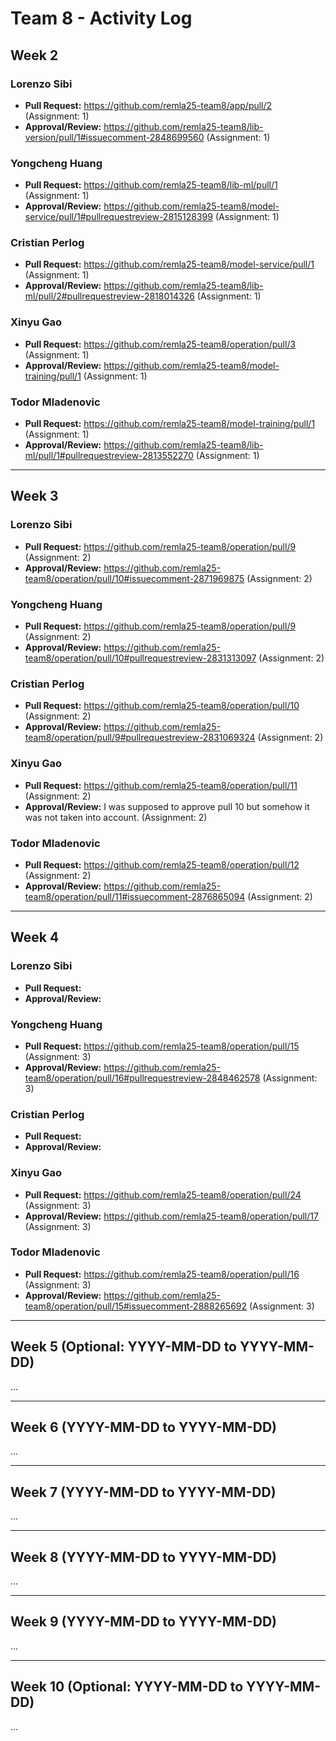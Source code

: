 # Team 8 - Activity Log

## Week 2

### Lorenzo Sibi
- **Pull Request:** https://github.com/remla25-team8/app/pull/2 (Assignment: 1)
- **Approval/Review:** https://github.com/remla25-team8/lib-version/pull/1#issuecomment-2848699560 (Assignment: 1)

### Yongcheng Huang
- **Pull Request:** https://github.com/remla25-team8/lib-ml/pull/1 (Assignment: 1)
- **Approval/Review:**  https://github.com/remla25-team8/model-service/pull/1#pullrequestreview-2815128399 (Assignment: 1)

### Cristian Perlog
- **Pull Request:** https://github.com/remla25-team8/model-service/pull/1 (Assignment: 1) 
- **Approval/Review:**  https://github.com/remla25-team8/lib-ml/pull/2#pullrequestreview-2818014326 (Assignment: 1)
  
### Xinyu Gao 
- **Pull Request:** https://github.com/remla25-team8/operation/pull/3  (Assignment: 1)
- **Approval/Review:**  https://github.com/remla25-team8/model-training/pull/1 (Assignment: 1)

### Todor Mladenovic
- **Pull Request:** https://github.com/remla25-team8/model-training/pull/1  (Assignment: 1)
- **Approval/Review:**  https://github.com/remla25-team8/lib-ml/pull/1#pullrequestreview-2813552270 (Assignment: 1)
---

## Week 3

### Lorenzo Sibi
- **Pull Request:** https://github.com/remla25-team8/operation/pull/9 (Assignment: 2)
- **Approval/Review:** https://github.com/remla25-team8/operation/pull/10#issuecomment-2871969875 (Assignment: 2)

### Yongcheng Huang
- **Pull Request:**  https://github.com/remla25-team8/operation/pull/9 (Assignment: 2)
- **Approval/Review:**  https://github.com/remla25-team8/operation/pull/10#pullrequestreview-2831313097 (Assignment: 2)

### Cristian Perlog
- **Pull Request:** https://github.com/remla25-team8/operation/pull/10 (Assignment: 2) 
- **Approval/Review:**  https://github.com/remla25-team8/operation/pull/9#pullrequestreview-2831069324 (Assignment: 2)
  
### Xinyu Gao 
- **Pull Request:** https://github.com/remla25-team8/operation/pull/11  (Assignment: 2)
- **Approval/Review:**  I was supposed to approve pull 10 but somehow it was not taken into account. (Assignment: 2)

### Todor Mladenovic
- **Pull Request:** https://github.com/remla25-team8/operation/pull/12  (Assignment: 2)
- **Approval/Review:**  https://github.com/remla25-team8/operation/pull/11#issuecomment-2876865094 (Assignment: 2)

---

## Week 4

### Lorenzo Sibi
- **Pull Request:** 
- **Approval/Review:** 

### Yongcheng Huang
- **Pull Request:**  https://github.com/remla25-team8/operation/pull/15 (Assignment: 3)
- **Approval/Review:**  https://github.com/remla25-team8/operation/pull/16#pullrequestreview-2848462578 (Assignment: 3)

### Cristian Perlog
- **Pull Request:** 
- **Approval/Review:**  
  
### Xinyu Gao 
- **Pull Request:** https://github.com/remla25-team8/operation/pull/24  (Assignment: 3)
- **Approval/Review:**  https://github.com/remla25-team8/operation/pull/17 (Assignment: 3)

### Todor Mladenovic
- **Pull Request:** https://github.com/remla25-team8/operation/pull/16  (Assignment: 3)
- **Approval/Review:**  https://github.com/remla25-team8/operation/pull/15#issuecomment-2888265692 (Assignment: 3)


---

## Week 5 (Optional: YYYY-MM-DD to YYYY-MM-DD)
...

---

## Week 6 (YYYY-MM-DD to YYYY-MM-DD)
...

---
## Week 7 (YYYY-MM-DD to YYYY-MM-DD)
...

---
## Week 8 (YYYY-MM-DD to YYYY-MM-DD)
...

---
## Week 9 (YYYY-MM-DD to YYYY-MM-DD)
...

---
## Week 10 (Optional: YYYY-MM-DD to YYYY-MM-DD)
...